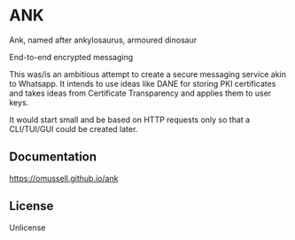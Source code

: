 # ANK

Ank, named after ankylosaurus, armoured dinosaur

End-to-end encrypted messaging

This was/is an ambitious attempt to create a secure messaging service akin to Whatsapp. It intends to use ideas like DANE for storing PKI certificates and takes ideas from Certificate Transparency and applies them to user keys.

It would start small and be based on HTTP requests only so that a CLI/TUI/GUI could be created later.

## Documentation

<https://omussell.github.io/ank>


## License

Unlicense
